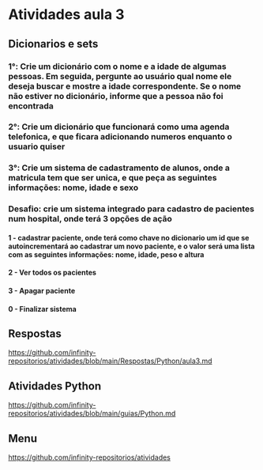 # Atividades aula 3

## Dicionarios e sets

### 1°: Crie um dicionário com o nome e a idade de algumas pessoas. Em seguida, pergunte ao usuário qual nome ele deseja buscar e mostre a idade correspondente. Se o nome não estiver no dicionário, informe que a pessoa não foi encontrada

### 2°: Crie um dicionário que funcionará como uma agenda telefonica, e que ficara adicionando numeros enquanto o usuario quiser

### 3°: Crie um sistema de cadastramento de alunos, onde a matricula tem que ser unica, e que peça as seguintes informações: nome, idade e sexo

### Desafio: crie um sistema integrado para cadastro de pacientes num hospital, onde terá 3 opções de ação

#### 1 - cadastrar paciente, onde terá como chave no dicionario um id que se autoincrementará ao cadastrar um novo paciente, e o valor será uma lista com as seguintes informações: nome, idade, peso e altura

#### 2 - Ver todos os pacientes

#### 3 - Apagar paciente

#### 0 - Finalizar sistema

## Respostas

<https://github.com/infinity-repositorios/atividades/blob/main/Respostas/Python/aula3.md>

## Atividades Python

<https://github.com/infinity-repositorios/atividades/blob/main/guias/Python.md>

## Menu

<https://github.com/infinity-repositorios/atividades>
